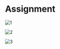 # Assignment

![1](https://github.com/martinreinok/system-validation/blob/main/Assignment2/assignment2-1.jpg)  

![2](https://github.com/martinreinok/system-validation/blob/main/Assignment2/assignment2-2.jpg)  

![3](https://github.com/martinreinok/system-validation/blob/main/Assignment2/assignment2-3.jpg)  
